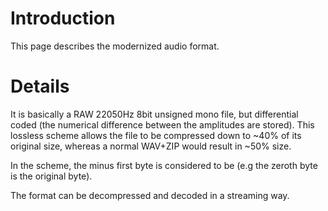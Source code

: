 # Introduction #

This page describes the modernized audio format.


# Details #

It is basically a RAW 22050Hz 8bit unsigned mono file, but differential coded (the numerical difference between the amplitudes are stored). This lossless scheme allows the file to be compressed down to ~40% of its original size, whereas a normal WAV+ZIP would result in ~50% size.

In the scheme, the minus first byte is considered to be (e.g the zeroth byte is the original byte).

The format can be decompressed and decoded in a streaming way.